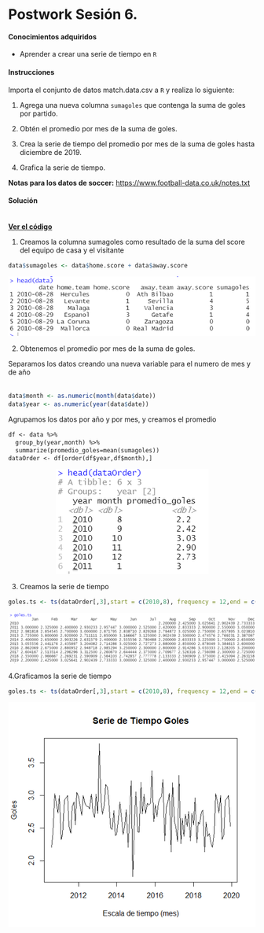 # Postwork Sesión 6. 

#### Conocimientos adquiridos

- Aprender a crear una serie de tiempo en `R`

#### Instrucciones

Importa el conjunto de datos match.data.csv a `R` y realiza lo siguiente:

1. Agrega una nueva columna `sumagoles` que contenga la suma de goles por partido.

2. Obtén el promedio por mes de la suma de goles.

3. Crea la serie de tiempo del promedio por mes de la suma de goles hasta diciembre de 2019.

4. Grafica la serie de tiempo.

__Notas para los datos de soccer:__ https://www.football-data.co.uk/notes.txt

#### Solución
<br />
    <a href="Postwork06.R"><strong>Ver el código</strong></a>
    <br/>

1. Creamos la columna sumagoles como resultado de la suma del score del equipo de casa y el visitante 

```r
data$sumagoles <- data$home.score + data$away.score
```
<p align="center">
    <img src="https://github.com/arrazolahn/Eq16-Programacion-R-Santander-Bedu/blob/main/Postwork06/imagenes/img1.PNG">
</p>

2. Obtenemos el promedio por mes de la suma de goles.

Separamos los datos creando una nueva variable para el numero de mes y de año
```r

data$month <- as.numeric(month(data$date))
data$year <- as.numeric(year(data$date))
```

Agrupamos los datos por año y por mes, y creamos el promedio
```
df <- data %>% 
  group_by(year,month) %>%
  summarize(promedio_goles=mean(sumagoles))
dataOrder <- df[order(df$year,df$month),]
```

<p align="center">
    <img src="https://github.com/arrazolahn/Eq16-Programacion-R-Santander-Bedu/blob/main/Postwork06/imagenes/img2.PNG">
</p>

3. Creamos la serie de tiempo 

```r
goles.ts <- ts(dataOrder[,3],start = c(2010,8), frequency = 12,end = c(2019,12))
```

<p align="center">
    <img src="https://github.com/arrazolahn/Eq16-Programacion-R-Santander-Bedu/blob/main/Postwork06/imagenes/img3.PNG">
</p>

4.Graficamos la serie de tiempo

```r
goles.ts <- ts(dataOrder[,3],start = c(2010,8), frequency = 12,end = c(2019,12))
```
<p align="center">
    <img src="https://github.com/arrazolahn/Eq16-Programacion-R-Santander-Bedu/blob/main/Postwork06/imagenes/img4.png">
</p>
